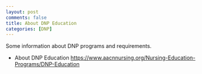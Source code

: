 ```yaml
---
layout: post
comments: false
title: About DNP Education
categories: [DNP]
---
```


Some information about DNP programs and requirements.

- About DNP Education <a href = "https://www.aacnnursing.org/Nursing-Education-Programs/DNP-Education" target = "_blank">https://www.aacnnursing.org/Nursing-Education-Programs/DNP-Education</a>
